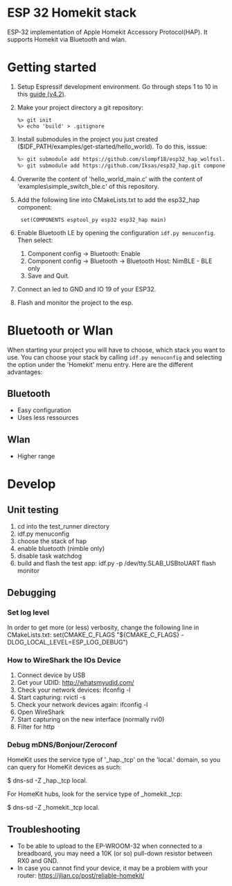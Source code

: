 # ESP 32 Homekit stack
ESP-32 implementation of Apple Homekit Accessory Protocol(HAP). It supports Homekit via Bluetooth and wlan.

# Getting started
1. Setup Espressif development environment. Go through steps 1 to 10 in this [guide (v4.2)](https://docs.espressif.com/projects/esp-idf/en/v4.2/esp32/get-started/index.html).
2. Make your project directory a git repository:
   ```
   %> git init
   %> echo 'build' > .gitignore
   ```
3. Install submodules in the project you just created ($IDF_PATH/examples/get-started/hello_world). To do this, isssue:

    ```bash
    %> git submodule add https://github.com/slompf18/esp32_hap_wolfssl.git components/esp32_hap_wolfssl
    %> git submodule add https://github.com/Iksas/esp32_hap.git components/esp32_hap
    ```
4. Overwrite the content of 'hello_world_main.c' with the content of 'examples\simple_switch_ble.c' of this repository.
5. Add the following line into CMakeLists.txt to add the esp32_hap component:
   ```
    set(COMPONENTS esptool_py esp32 esp32_hap main)
    ```
6. Enable Bluetooth LE by opening the configuration `idf.py menuconfig`. Then select:
    1. Component config -> Bluetooth: Enable
    2. Component config -> Bluetooth -> Bluetooth Host: NimBLE - BLE only
    3. Save and Quit.
7. Connect an led to GND and IO 19 of your ESP32.
7. Flash and monitor the project to the esp.

# Bluetooth or Wlan
When starting your project you will have to choose, which stack you want to use. You can choose your stack by calling `idf.py menuconfig` and selecting the option under the 'Homekit' menu entry. Here are the different advantages:

## Bluetooth
- Easy configuration
- Uses less ressources

## Wlan
- Higher range

# Develop

## Unit testing
1. cd into the test_runner directory
2. idf.py menuconfig
3. choose the stack of hap
4. enable bluetooth (nimble only)
5. disable task watchdog
6. build and flash the test app: idf.py -p /dev/tty.SLAB_USBtoUART flash monitor

## Debugging
### Set log level
In order to get more (or less) verbosity, change the following line in CMakeLists.txt: set(CMAKE_C_FLAGS "${CMAKE_C_FLAGS} -DLOG_LOCAL_LEVEL=ESP_LOG_DEBUG")

### How to WireShark the IOs Device
1. Connect device by USB
2. Get your UDID: http://whatsmyudid.com/
3. Check your network devices: ifconfig -l
4. Start capturing: rvictl -s <UDID>
5. Check your network devices again: ifconfig -l
6. Open WireShark
7. Start capturing on the new interface (normally rvi0)
8. Filter for http

### Debug mDNS/Bonjour/Zeroconf
HomeKit uses the service type of '_hap._tcp' on the 'local.' domain, so you can query for HomeKit devices as such:

$ dns-sd -Z _hap._tcp local.

For HomeKit hubs, look for the service type of _homekit._tcp:

$ dns-sd -Z _homekit._tcp local.

## Troubleshooting
- To be able to upload to the EP-WROOM-32 when connected to a breadboard, you may need a 10K (or so) pull-down resistor between RX0 and GND.
- In case you cannot find your device, it may be a problem with your router: https://jlian.co/post/reliable-homekit/
